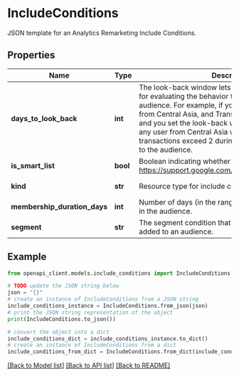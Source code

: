 # IncludeConditions

JSON template for an Analytics Remarketing Include Conditions.

## Properties

Name | Type | Description | Notes
------------ | ------------- | ------------- | -------------
**days_to_look_back** | **int** | The look-back window lets you specify a time frame for evaluating the behavior that qualifies users for your audience. For example, if your filters include users from Central Asia, and Transactions Greater than 2, and you set the look-back window to 14 days, then any user from Central Asia whose cumulative transactions exceed 2 during the last 14 days is added to the audience. | [optional] 
**is_smart_list** | **bool** | Boolean indicating whether this segment is a smart list. https://support.google.com/analytics/answer/4628577 | [optional] 
**kind** | **str** | Resource type for include conditions. | [optional] [default to 'analytics#includeConditions']
**membership_duration_days** | **int** | Number of days (in the range 1 to 540) a user remains in the audience. | [optional] 
**segment** | **str** | The segment condition that will cause a user to be added to an audience. | [optional] 

## Example

```python
from openapi_client.models.include_conditions import IncludeConditions

# TODO update the JSON string below
json = "{}"
# create an instance of IncludeConditions from a JSON string
include_conditions_instance = IncludeConditions.from_json(json)
# print the JSON string representation of the object
print(IncludeConditions.to_json())

# convert the object into a dict
include_conditions_dict = include_conditions_instance.to_dict()
# create an instance of IncludeConditions from a dict
include_conditions_from_dict = IncludeConditions.from_dict(include_conditions_dict)
```
[[Back to Model list]](../README.md#documentation-for-models) [[Back to API list]](../README.md#documentation-for-api-endpoints) [[Back to README]](../README.md)


